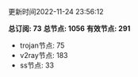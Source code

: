 更新时间2022-11-24 23:56:12

**总订阅: 73**
**总节点: 1056**
**有效节点: 291**
- trojan节点: 75
- v2ray节点: 183
- ss节点: 33
